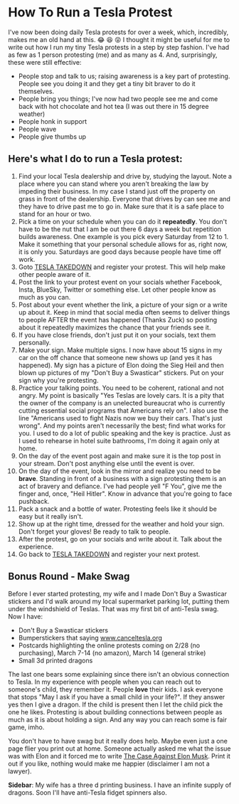 # How To Run a Tesla Protest 

I've now been doing daily Tesla protests for over a week, which, incredibly, makes me an old hand at this.  😂 😆 😝  I thought it might be useful for me to write out how I run my tiny Tesla protests in a step by step fashion.  I've had as few as 1 person protesting (me) and as many as 4.  And, surprisingly, these were still effective:

* People stop and talk to us; raising awareness is a key part of protesting.  People see you doing it and they get a tiny bit braver to do it themselves.
* People bring you things; I've now had two people see me and come back with hot chocolate and hot tea (I was out there in 15 degree weather)
* People honk in support
* People wave
* People give thumbs up

## Here's what I do to run a Tesla protest:

1. Find your local Tesla dealership and drive by, studying the layout.  Note a place where you can stand where you aren't breaking the law by impeding their business.  In my case I stand just off the property on grass in front of the dealership.  Everyone that drives by can see me and they have to drive past me to go in.  Make sure that it is a safe place to stand for an hour or two.
2. Pick a time on your schedule when you can do it **repeatedly**.  You don't have to be the nut that I am be out there 6 days a week but repetition builds awareness.  One example is you pick every Saturday from 12 to 1.  Make it something that your personal schedule allows for as, right now, it is only you.  Saturdays are good days because people have time off work.
3. Goto [TESLA TAKEDOWN](https://www.teslatakedown.com/) and register your protest.  This will help make other people aware of it.
4. Post the link to your protest event on your socials whether Facebook, Insta, BlueSky, Twitter or something else.  Let other people know as much as you can.
5. Post about your event whether the link, a picture of your sign or a write up about it.  Keep in mind that social media often seems to deliver things to people AFTER the event has happened (Thanks Zuck) so posting about it repeatedly maximizes the chance that your friends see it.
6. If you have close friends, don't just put it on your socials, text them personally.
7. Make your sign.  Make multiple signs.  I now have about 15 signs in my car on the off chance that someone new shows up (and yes it has happened).  My sign has a picture of Elon doing the Sieg Heil and then blown up pictures of my "Don't Buy a Swasticar" stickers.  Put on your sign why you're protesting.
8. Practice your talking points.  You need to be coherent, rational and not angry.  My point is basically "Yes Teslas are lovely cars.  It is a pity that the owner of the company is an unelected bureaucrat who is currently cutting essential social programs that Americans rely on".  I also use the line "Americans used to fight Nazis now we buy their cars.  That's just wrong".  And my points aren't necessarily the best; find what works for you. I used to do a lot of public speaking and the key is practice.  Just as I used to rehearse in hotel suite bathrooms, I'm doing it again only at home.
9. On the day of the event post again and make sure it is the top post in your stream.  Don't post anything else until the event is over.
10. On the day of the event, look in the mirror and realize you need to be **brave**.  Standing in front of a business with a sign protesting them is an act of bravery and defiance.  I've had people yell "F You", give me the finger and, once, "Heil Hitler".  Know in advance that you're going to face pushback.  
11. Pack a snack and a bottle of water.  Protesting feels like it should be easy but it really isn't.
12. Show up at the right time, dressed for the weather and hold your sign.  Don't forget your gloves!  Be ready to talk to people.
13. After the protest, go on your socials and write about it.  Talk about the experience.
14. Go back to [TESLA TAKEDOWN](https://www.teslatakedown.com/) and register your next protest.

## Bonus Round - Make Swag

Before I ever started protesting, my wife and I made Don't Buy a Swasticar stickers and I'd walk around my local supermarket parking lot, putting them under the windshield of Teslas.  That was my first bit of anti-Tesla swag.  Now I have:

* Don't Buy a Swasticar stickers
* Bumperstickers that saying www.canceltesla.org
* Postcards highlighting the online protests coming on 2/28 (no purchasing), March 7-14 (no amazon), March 14 (general strike)
* Small 3d printed dragons

The last one bears some explaining since there isn't an obvious connection to Tesla.  In my experience with people when you can reach out to someone's child, they remember it.  People **love** their kids.  I ask everyone that stops "May I ask if you have a small child in your life?".  If they answer yes then I give a dragon.  If the child is present then I let the child pick the one he likes.  Protesting is about building connections between people as much as it is about holding a sign.  And any way you can reach some is fair game, imho.

You don't have to have swag but it really does help.  Maybe even just a one page flier you print out at home.  Someone actually asked me what the issue was with Elon and it forced me to write [The Case Against Elon Musk](https://bit.ly/caseagainstelonmusk).  Print it out if you like, nothing would make me happier (disclaimer I am not a lawyer).  

**Sidebar**: My wife has a three d printing business.  I have an infinite supply of dragons.  Soon I'll have anti-Tesla fidget spinners also.
